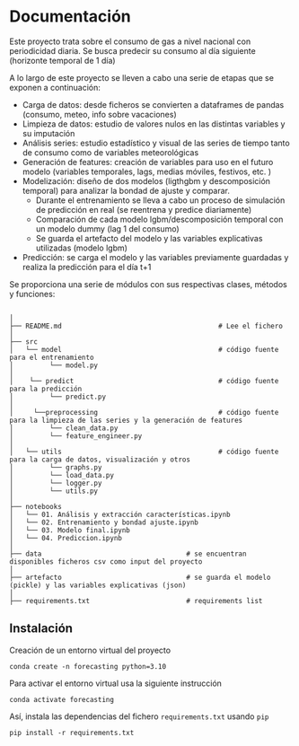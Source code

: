 # Documentación

Este proyecto trata sobre el consumo de gas a nivel nacional con periodicidad diaria.
Se busca predecir su consumo al día siguiente (horizonte temporal de 1 día)

A lo largo de este proyecto se lleven a cabo una serie de etapas que se exponen a continuación:
- Carga de datos: desde ficheros se convierten a dataframes de pandas (consumo, meteo, info sobre vacaciones)
- Limpieza de datos: estudio de valores nulos en las distintas variables y su imputación
- Análisis series: estudio estadístico y visual de las series de tiempo tanto de consumo como de variables meteorológicas
- Generación de features: creación de variables para uso en el futuro modelo (variables temporales, lags, medias móviles, festivos, etc. )
- Modelización: diseño de dos modelos (ligthgbm y descomposición temporal) para analizar la bondad de ajuste y comparar. 
  - Durante el entrenamiento se lleva a cabo un proceso de simulación de predicción en real (se reentrena y predice diariamente)
  - Comparación de cada modelo lgbm/descomposición temporal con un modelo dummy (lag 1 del consumo)
  - Se guarda el artefacto del modelo y las variables explicativas utilizadas (modelo lgbm)
- Predicción: se carga el modelo y las variables previamente guardadas y realiza la predicción para el día t+1 

Se proporciona una serie de módulos con sus respectivas clases, métodos y funciones:

```

│
├── README.md                                       # Lee el fichero                             
│                              
├── src  
│   └── model                                       # código fuente para el entrenamiento
│         └── model.py                             
│
│    └── predict                                    # código fuente para la predicción
│         └── predict.py
│
│     └──preprocessing                              # código fuente para la limpieza de las series y la generación de features
│         └── clean_data.py                           
│         └── feature_engineer.py
│
│   └── utils                                       # código fuente para la carga de datos, visualización y otros 
│         └── graphs.py                           
│         └── load_data.py
│         └── logger.py                           
│         └── utils.py
│
├── notebooks  
│   └── 01. Análisis y extracción características.ipynb
│   └── 02. Entrenamiento y bondad ajuste.ipynb    
│   └── 03. Modelo final.ipynb 
│   └── 04. Prediccion.ipynb    
│
├── data                                    # se encuentran disponibles ficheros csv como input del proyecto 
│ 
├── artefacto                               # se guarda el modelo (pickle) y las variables explicativas (json)
│ 
├── requirements.txt                        # requirements list

```

## Instalación

Creación de un entorno virtual del proyecto

```
conda create -n forecasting python=3.10
```

Para activar el entorno virtual usa la siguiente instrucción

```
conda activate forecasting
```

Así, instala las dependencias del fichero `requirements.txt` usando `pip`

```
pip install -r requirements.txt
```

